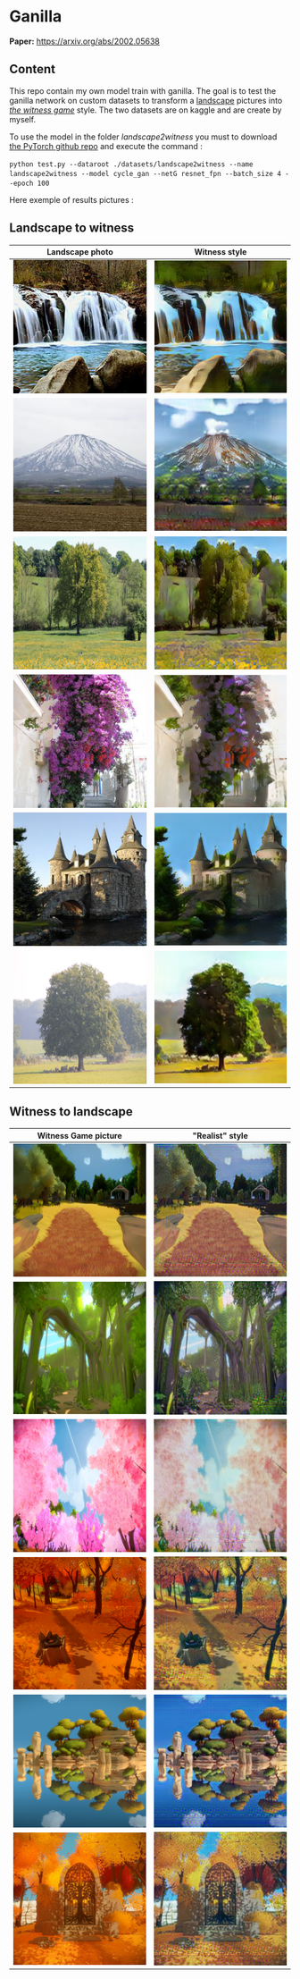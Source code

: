 # Ganilla

**Paper:** https://arxiv.org/abs/2002.05638

## Content

This repo contain my own model train with ganilla. The goal is to test the ganilla network on custom datasets to transform a [landscape](https://www.kaggle.com/arnaud58/landscape-pictures) pictures into [*the witness game*](https://www.kaggle.com/arnaud58/the-witness) style. The two datasets are on kaggle and are create by myself.

To use the model in the folder *landscape2witness* you must to download [the PyTorch github repo](https://github.com/giddyyupp/ganilla) and execute the command : 

``python test.py --dataroot ./datasets/landscape2witness --name landscape2witness --model cycle_gan --netG resnet_fpn --batch_size 4 --epoch 100``

Here exemple of results pictures :

## Landscape to witness


Landscape photo | Witness style
 --- | --- 
![REAL_A1](images/00000052_(3)_real_A.png) | ![FAKE_B1](images/00000052_(3)_fake_B.png) 
![REAL_A2](images/00000470_(5)_real_A.png) | ![FAKE_B2](images/00000470_(5)_fake_B.png) 
![REAL_A3](images/60467816_2160165764295949_889770228475494400_o_real_A.png) | ![FAKE_B3](images/60467816_2160165764295949_889770228475494400_o_fake_B.png) 
![REAL_A4](images/00000454_(4)_real_A.png) | ![FAKE_B4](images/00000454_(4)_fake_B.png) 
![REAL_A5](images/00000089_(5)_real_A.png) | ![FAKE_B5](images/00000089_(5)_fake_B.png) 
![REAL_A6](images/IMG_8401_real_A.png) | ![FAKE_B6](images/IMG_8401_fake_B.png) 
## Witness to landscape

Witness Game picture | "Realist" style
 --- | --- 
![REAL_B1](images/00000052_(3)_real_B.png) | ![FAKE_A1](images/00000052_(3)_fake_A.png) 
![REAL_B2](images/IMG_1170_real_B.png) | ![FAKE_A2](images/IMG_1170_fake_A.png) 
![REAL_B3](images/IMG_1570_real_B.png) | ![FAKE_A3](images/IMG_1570_fake_A.png) 
![REAL_B4](images/60467816_2160165764295949_889770228475494400_o_real_B.png) | ![FAKE_A4](images/60467816_2160165764295949_889770228475494400_o_fake_A.png) 
![REAL_B5](images/IMG_7970_real_B.png) | ![FAKE_A5](images/IMG_7970_fake_A.png) 
![REAL_B6](images/IMG_8555_real_B.png) | ![FAKE_A6](images/IMG_8555_fake_A.png) 
